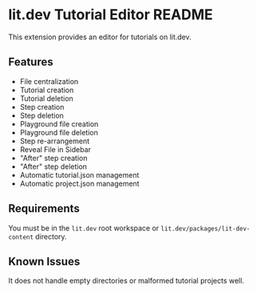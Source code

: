 # lit.dev Tutorial Editor README

This extension provides an editor for tutorials on lit.dev.

## Features

- File centralization
- Tutorial creation
- Tutorial deletion
- Step creation
- Step deletion
- Playground file creation
- Playground file deletion
- Step re-arrangement
- Reveal File in Sidebar
- "After" step creation
- "After" step deletion
- Automatic tutorial.json management
- Automatic project.json management

## Requirements

You must be in the `lit.dev` root workspace or `lit.dev/packages/lit-dev-content` directory.

## Known Issues

It does not handle empty directories or malformed tutorial projects well.
